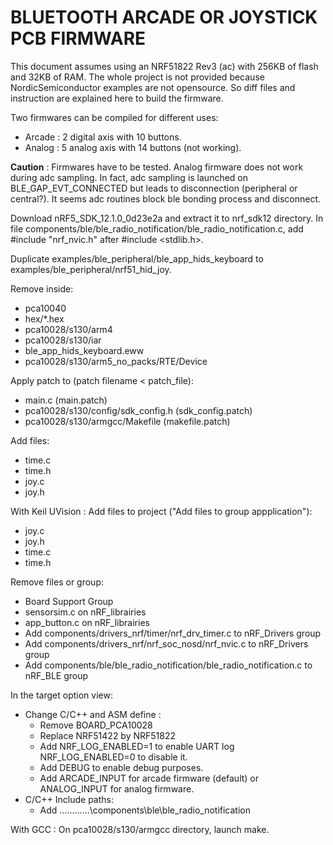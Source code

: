 BLUETOOTH ARCADE OR JOYSTICK PCB FIRMWARE
==========

This document assumes using an NRF51822 Rev3 (ac) with 256KB of flash and 32KB of RAM. The whole project is
not provided because NordicSemiconductor examples are not opensource. So diff files and instruction are
explained here to build the firmware.


Two firmwares can be compiled for different uses:
 * Arcade : 2 digital axis with 10 buttons.
 * Analog : 5 analog axis with 14 buttons (not working).



**Caution** : Firmwares have to be tested. Analog firmware does not work during adc sampling. In fact, adc sampling is launched on
BLE_GAP_EVT_CONNECTED but leads to disconnection (peripheral or central?). It seems adc routines block ble bonding process and disconnect.




Download nRF5_SDK_12.1.0_0d23e2a and extract it to nrf_sdk12 directory.
In file components/ble/ble_radio_notification/ble_radio_notification.c, add #include "nrf_nvic.h" after #include <stdlib.h>.

Duplicate examples/ble_peripheral/ble_app_hids_keyboard to examples/ble_peripheral/nrf51_hid_joy.

Remove inside:
 * pca10040 
 * hex/*.hex
 * pca10028/s130/arm4
 * pca10028/s130/iar
 * ble_app_hids_keyboard.eww
 * pca10028/s130/arm5_no_packs/RTE/Device


Apply patch to (patch filename < patch_file):
 * main.c (main.patch)
 * pca10028/s130/config/sdk_config.h (sdk_config.patch)
 * pca10028/s130/armgcc/Makefile (makefile.patch)


Add files:
 * time.c
 * time.h
 * joy.c
 * joy.h


With Keil UVision :
Add files to project ("Add files to group appplication"):
 * joy.c
 * joy.h
 * time.c
 * time.h


Remove files or group:
 * Board Support Group
 * sensorsim.c on nRF_librairies
 * app_button.c on nRF_librairies
 * Add components/drivers_nrf/timer/nrf_drv_timer.c to nRF_Drivers group
 * Add components/drivers_nrf/nrf_soc_nosd/nrf_nvic.c to nRF_Drivers group
 * Add components/ble/ble_radio_notification/ble_radio_notification.c to nRF_BLE group


In the target option view: 
 * Change C/C++ and ASM define :
	* Remove BOARD_PCA10028
	* Replace NRF51422 by NRF51822
	* Add NRF_LOG_ENABLED=1 to enable UART log NRF_LOG_ENABLED=0 to disable it.
	* Add DEBUG to enable debug purposes.
	* Add ARCADE_INPUT for arcade firmware (default) or ANALOG_INPUT for analog firmware.
 * C/C++ Include paths:
    * Add ..\..\..\..\..\..\components\ble\ble_radio_notification
	



With GCC :
On pca10028/s130/armgcc directory, launch make.

